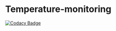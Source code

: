 # Temperature-monitoring
[![Codacy Badge](https://app.codacy.com/project/badge/Grade/68b7654290c94bf7b73780483715edd8)](https://www.codacy.com/gh/Prakash-129/Temperature-monitoring/dashboard?utm_source=github.com&amp;utm_medium=referral&amp;utm_content=Prakash-129/Temperature-monitoring&amp;utm_campaign=Badge_Grade)

